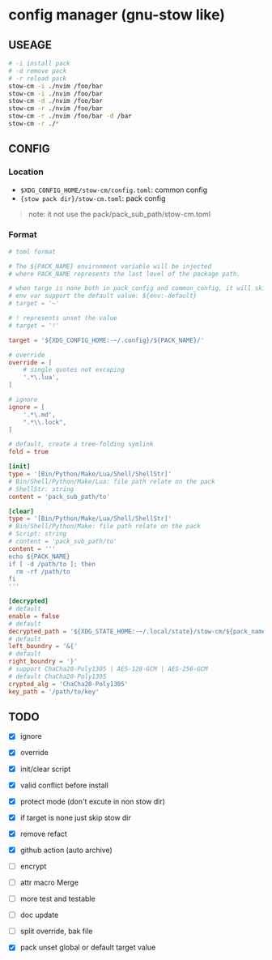 # config manager (gnu-stow like)

## USEAGE

```sh
# -i install pack
# -d remove pack
# -r reload pack
stow-cm -i ./nvim /foo/bar
stow-cm -i ./nvim /foo/bar
stow-cm -d ./nvim /foo/bar
stow-cm -r ./nvim /foo/bar
stow-cm -r ./nvim /foo/bar -d /bar
stow-cm -r ./*
```

## CONFIG

### Location

- `$XDG_CONFIG_HOME/stow-cm/config.toml`: common config
- `{stow pack dir}/stow-cm.toml`: pack config

> note: it not use the pack/pack_sub_path/stow-cm.toml

### Format

```toml
# toml format

# The ${PACK_NAME} environment variable will be injected
# where PACK_NAME represents the last level of the package path.

# when targe is none both in pack_config and common_config, it will skip link the dir_tree
# env var support the default value: ${env:-default}
# target = '~'

# ! represents unset the value
# target = '!'

target = '${XDG_CONFIG_HOME:-~/.config}/${PACK_NAME}/'

# override
override = [
    # single quotes not excaping
    '.*\.lua',
]

# ignore
ignore = [
    '.*\.md',
    ".*\\.lock",
]

# default, create a tree-folding symlink
fold = true

[init]
type = '[Bin/Python/Make/Lua/Shell/ShellStr]'
# Bin/Shell/Python/Make/Lua: file path relate on the pack
# ShellStr: string
content = 'pack_sub_path/to'

[clear]
type = '[Bin/Python/Make/Lua/Shell/ShellStr]'
# Bin/Shell/Python/Make: file path relate on the pack
# Script: string
# content = 'pack_sub_path/to'
content = '''
echo ${PACK_NAME}
if [ -d /path/to ]; then
  rm -rf /path/to
fi
'''

[decrypted]
# default
enable = false
# default
decrypted_path = '${XDG_STATE_HOME:-~/.local/state}/stow-cm/${pack_name}/decrypted/'
# default
left_boundry = '&{'
# default
right_boundry = '}'
# support ChaCha20-Poly1305 | AES-128-GCM | AES-256-GCM
# default ChaCha20-Poly1305
crypted_alg = 'ChaCha20-Poly1305'
key_path = '/path/to/key'
```

## TODO

- [x] ignore
- [x] override
- [x] init/clear script
- [x] valid conflict before install
- [x] protect mode (don't excute in non stow dir)
- [x] if target is none just skip stow dir
- [x] remove refact
- [x] github action (auto archive)

- [ ] encrypt
- [ ] attr macro Merge

- [ ] more test and testable

- [ ] doc update
- [ ] split override, bak file

- [x] pack unset global or default target value
